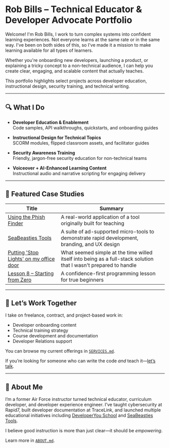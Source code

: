 # Rob Bills – Technical Educator & Developer Advocate Portfolio

Welcome! I'm Rob Bills, I work to turn complex systems into confident learning experiences.  Not everyone learns at the same rate or in the same way.  I've been on both sides of this, so I've made it a mission to make learning available for all types of learners.  

Whether you're onboarding new developers, launching a product, or explaining a tricky concept to a non-technical audience, I can help you create clear, engaging, and scalable content that actually teaches.

This portfolio highlights select projects across developer education, instructional design, security training, and technical writing.

---

## 🔍 What I Do

- **Developer Education & Enablement**  
  Code samples, API walkthroughs, quickstarts, and onboarding guides

- **Instructional Design for Technical Topics**  
  SCORM modules, flipped classroom assets, and facilitator guides

- **Security Awareness Training**  
  Friendly, jargon-free security education for non-technical teams

- **Voiceover + AI-Enhanced Learning Content**  
  Instructional audio and narrative scripting for engaging delivery

---

## 📁 Featured Case Studies

| Title | Summary |
|-------|---------|
| [Using the Phish Finder](case-studies/phish-finder.md) | A real-world application of a tool originally built for teaching |
| [SeaBeasties Tools](case-studies/SeaBeasties-Tools_Case-Study.md) | A suite of ad-supported micro-tools to demonstrate rapid development, branding, and UX design |
| [Putting 'Stop Lights' on my office door](case-studies/stoplights.md) | What seemed simple at the time willed itself into being as a full-stack solution that I wasn't prepared to handle |
| [Lesson 8 – Starting from Zero](case-studies/lesson8-starting-from-zero.md) | A confidence-first programming lesson for true beginners |

---
## 🤝 Let’s Work Together

I take on freelance, contract, and project-based work in:

- Developer onboarding content
- Technical training strategy
- Course development and documentation
- Developer Relations support

You can browse my current offerings in [`SERVICES.md`](SERVICES.md).

If you’re looking for someone who can write the code *and* teach it—[let’s talk](mailto:robert.al.bills@gmail.com).

---

## 🧭 About Me

I’m a former Air Force instructor turned technical educator, curriculum developer, and developer experience engineer. I’ve taught cybersecurity at Rapid7, built developer documentation at TraceLink, and launched multiple educational initiatives including [DeveloperYou School](https://DeveloperYouSchool.com) and [SeaBeasties Tools](https://seabeasties.tools).

I believe good instruction is more than just clear—it should be *empowering*.

Learn more in [`ABOUT.md`](ABOUT.md).

